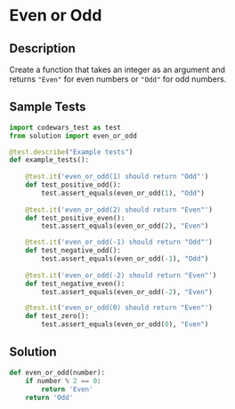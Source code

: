 # Even or Odd


## Description
Create a function that takes an integer as an argument and returns `"Even"` for even numbers or `"Odd"` for odd numbers.


## Sample Tests
```python
import codewars_test as test
from solution import even_or_odd

@test.describe("Example tests")
def example_tests():
    
    @test.it('even_or_odd(1) should return "Odd"')
    def test_positive_odd():
        test.assert_equals(even_or_odd(1), "Odd")
        
    @test.it('even_or_odd(2) should return "Even"')
    def test_positive_even():
        test.assert_equals(even_or_odd(2), "Even")

    @test.it('even_or_odd(-1) should return "Odd"')
    def test_negative_odd():
        test.assert_equals(even_or_odd(-1), "Odd")
            
    @test.it('even_or_odd(-2) should return "Even"')
    def test_negative_even():
        test.assert_equals(even_or_odd(-2), "Even")

    @test.it('even_or_odd(0) should return "Even"')
    def test_zero():
        test.assert_equals(even_or_odd(0), "Even")
```


## Solution
```python
def even_or_odd(number):
    if number % 2 == 0:
        return 'Even'
    return 'Odd'
```
